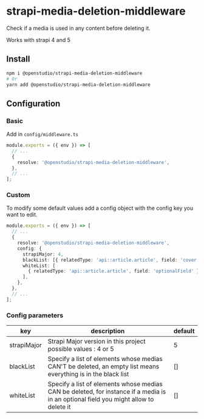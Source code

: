 # strapi-media-deletion-middleware

Check if a media is used in any content before deleting it.

Works with strapi 4 and 5

## Install

```sh
npm i @openstudio/strapi-media-deletion-middleware
# Or
yarn add @openstudio/strapi-media-deletion-middleware
```

## Configuration

### Basic

Add in `config/middleware.ts`

```ts
module.exports = ({ env }) => [
  // ...
  {
    resolve: '@openstudio/strapi-media-deletion-middleware',
  },
  // ...
];
```

### Custom

To modify some default values add a config object with the config key you want to edit.

```ts
module.exports = ({ env }) => [
  // ...
  {
    resolve: '@openstudio/strapi-media-deletion-middleware',
    config: {
      strapiMajor: 4,
      blackList: [{ relatedType: 'api::article.article', field: 'cover' }],
      whiteList: [
        { relatedType: 'api::article.article', field: 'optionalField' },
      ],
    },
  },
  // ...
];
```

### Config parameters

| key         | description                                                                                                                          | default |
| ----------- | ------------------------------------------------------------------------------------------------------------------------------------ | ------- |
| strapiMajor | Strapi Major version in this project <br>possible values : 4 or 5                                                                    | 5       |
| blackList   | Specify a list of elements whose medias CAN'T be deleted, an empty list means everything is in the black list                        | []      |
| whiteList   | Specify a list of elements whose medias CAN be deleted, for instance if a media is in an optional field you might allow to delete it | []      |

